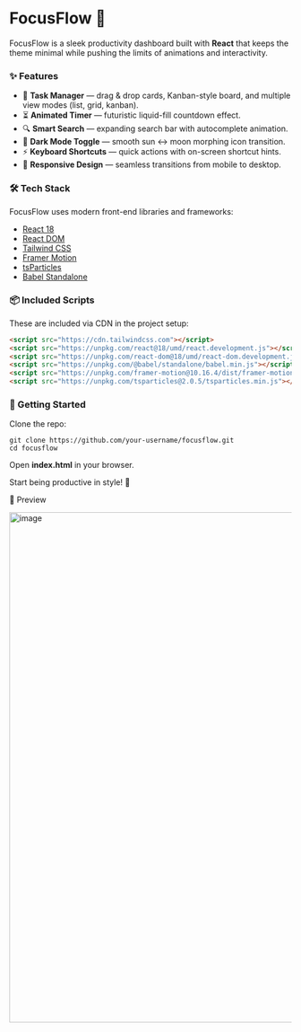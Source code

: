 # FocusFlow 🚀  

FocusFlow is a sleek productivity dashboard built with **React** that keeps the theme minimal while pushing the limits of animations and interactivity.  

### ✨ Features
- 📝 **Task Manager** — drag & drop cards, Kanban-style board, and multiple view modes (list, grid, kanban).  
- ⏳ **Animated Timer** — futuristic liquid-fill countdown effect.  
- 🔍 **Smart Search** — expanding search bar with autocomplete animation.  
- 🌙 **Dark Mode Toggle** — smooth sun ↔ moon morphing icon transition.  
- ⚡ **Keyboard Shortcuts** — quick actions with on-screen shortcut hints.  
- 📱 **Responsive Design** — seamless transitions from mobile to desktop.  

### 🛠️ Tech Stack
FocusFlow uses modern front-end libraries and frameworks:  

- [React 18](https://reactjs.org/)  
- [React DOM](https://react.dev/)  
- [Tailwind CSS](https://tailwindcss.com/)  
- [Framer Motion](https://www.framer.com/motion/)  
- [tsParticles](https://particles.js.org/)  
- [Babel Standalone](https://babeljs.io/)  

### 📦 Included Scripts
These are included via CDN in the project setup:  

```html
<script src="https://cdn.tailwindcss.com"></script>
<script src="https://unpkg.com/react@18/umd/react.development.js"></script>
<script src="https://unpkg.com/react-dom@18/umd/react-dom.development.js"></script>
<script src="https://unpkg.com/@babel/standalone/babel.min.js"></script>
<script src="https://unpkg.com/framer-motion@10.16.4/dist/framer-motion.js"></script>
<script src="https://unpkg.com/tsparticles@2.0.5/tsparticles.min.js"></script>
```
### 🚀 Getting Started

Clone the repo:
```
git clone https://github.com/your-username/focusflow.git
cd focusflow 
```


Open __index.html__ in your browser.

Start being productive in style! 🎉

📸 Preview

<img width="1898" height="909" alt="image" src="https://github.com/user-attachments/assets/a99e9813-28da-49e5-b0d3-32b5d01f74fd" />
